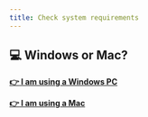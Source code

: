 ```yaml
---
title: Check system requirements
---
```


## :computer: Windows or Mac?

__[:point_right: I am using a Windows PC](../c1e2/c1e2.md)__

__[:point_right: I am using a Mac](../c1e2/c1e2mac.md)__
